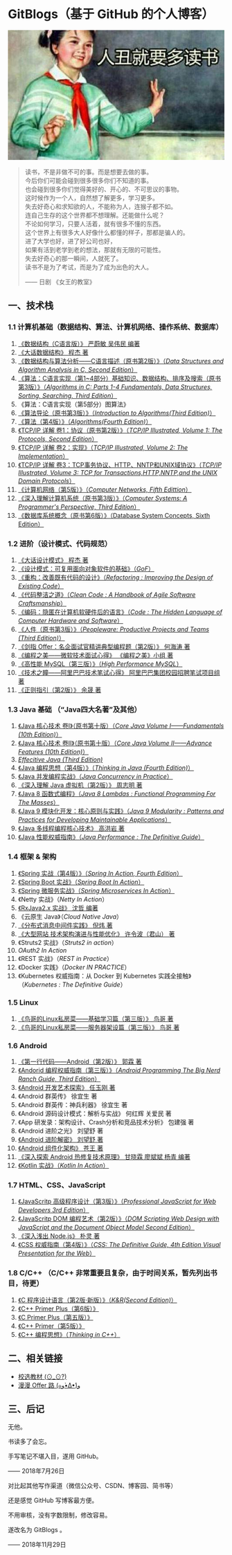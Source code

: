 # GitBlogs（基于 GitHub 的个人博客）

![](emoji.jpg)

> 读书，不是非做不可的事。而是想要去做的事。    
> 今后你们可能会碰到很多很多你们不知道的事。            
> 也会碰到很多你们觉得美好的、开心的、不可思议的事物。       
> 这时候作为一个人，自然想了解更多，学习更多。        
> 失去好奇心和求知欲的人，不能称为人，连猴子都不如。            
> 连自己生存的这个世界都不想理解。还能做什么呢？         
> 不论如何学习，只要人活着，就有很多不懂的东西。  
> 这个世界上有很多大人好像什么都懂的样子，那都是骗人的。      
> 进了大学也好，进了好公司也好，      
> 如果有活到老学到老的想法，那就有无限的可能性。        
> 失去好奇心的那一瞬间，人就死了。      
> 读书不是为了考试，而是为了成为出色的大人。
> 
> —— 日剧 《女王的教室》

## 一、技术栈

### 1.1 计算机基础（数据结构、算法、计算机网络、操作系统、数据库）

1. [《数据结构（C语言版）》 严蔚敏 吴伟民 编著](module-books/SHUJUJIEGOU_YAN)
2. [《大话数据结构》 程杰 著](module-books/DAHUASHUJUJIEGOU)
3. [《数据结构与算法分析——C语言描述（原书第2版）》（*Data Structures and Algorithm Analysis in C, Second Edition*）](module-books/DataStructuresinC2)
4. [《算法：C语言实现（第1~4部分）基础知识、数据结构、排序及搜索（原书第3版）》（*Algorithms in C: Parts 1-4 Fundamentals, Data Structures, Sorting, Searching, Third Edition*）](module-books/AlgorithmsinC1-4)
5. 《算法：C语言实现（第5部分）图算法》
6. [《算法导论（原书第3版）》（*Introduction to Algorithms(Third Edition)*）](module-books/ItoAlgorithms3)
7. [《算法（第4版）》（*Algorithms(Fourth Edition)*）](module-books/Algorithms4)
8. [《TCP/IP 详解 卷1：协议（原书第2版）》（*TCP/IP Illustrated, Volume 1: The Protocols, Second Edition*）](module-books/TCPIP_1)
9. [《TCP/IP 详解 卷2：实现》（*TCP/IP Illustrated, Volume 2: The Implementation*）](module-books/TCPIP_2)
10. [《TCP/IP 详解 卷3：TCP事务协议、HTTP、NNTP和UNIX域协议》（*TCP/IP Illustrated, Volume 3: TCP for Transactions,HTTP,NNTP,and the UNIX Domain Protocols*）](module-books/TCPIP_3)
11. [《计算机网络（第5版）》（*Computer Networks, Fifth Edittion*）](module-books/ComputerNetworks5)
12. [《深入理解计算机系统（原书第3版）》（*Computer Systems: A Programmer's Perspective, Third Edition*）](module-books/ComputerSystems3)
13. [《数据库系统概念（原书第6版）》（Database System Concepts, Sixth Edition）](module-books/DatabaseSystem6)

### 1.2 进阶（设计模式、代码规范）

1. [《大话设计模式》 程杰 著](module-books/DAHUASHEJIMOSHI)
2. [《设计模式：可复用面向对象软件的基础》（*GoF*）](module-books/GoF)
3. [《重构：改善既有代码的设计》（*Refactoring : Improving the Design of Existing Code*）](module-books/Refactoring)
4. [《代码整洁之道》（*Clean Code : A Handbook of Agile Software Craftsmanship*）](module-books/CleanCode)
5. [《编码：隐匿在计算机软硬件后的语言》（*Code : The Hidden Language of Computer Hardware and Software*）](module-books/Code)
6. [《人件（原书第3版）》（*Peopleware: Productive Projects and Teams (Third Edition)*）](module-books/Peopleware3)
7. [《剑指 Offer：名企面试官精讲典型编程题（第2版）》 何海涛 著](module-books/JIANZHIOffer/README.md)
8. [《编程之美——微软技术面试心得》 《编程之美》小组 著](module-books/BIANCHENGZHIMEI)
9. [《高性能 MySQL（第三版）》（*High Performance MySQL*）](module-books/High-Performance-MySQL)
10. [《技术之瞳——阿里巴巴技术笔试心得》 阿里巴巴集团校园招聘笔试项目组 著](module-books/JISHUZHITONG)
11. [《正则指引（第2版）》 余晟 著](module-books/ZHENGZEZHIYIN2)

### 1.3 Java 基础 （“Java四大名著”及其他）

1. [《Java 核心技术 卷I》（原书第十版）（*Core Java Volume I——Fundamentals (10th Edition)*）](module-books/CJV-I10)
2. [《Java 核心技术 卷II》（原书第十版）（*Core Java Volume II——Advance Features (10th Edition)*）](module-books/CJV-II10)
3. [*Effecitive Java (Third Edition)*](module-books/EJ3)
4. [《Java 编程思想（第4版）》（*Thinking in Java (Fourth Edition)*）](module-books/TIJ4)
5. [《Java 并发编程实战》（*Java Concurrency in Practice*）](module-books/JCP)
6. [《深入理解 Java 虚拟机（第2版）》 周志明 著](module-books/JVM)
7. [《Java 8 函数式编程》（*Java 8 Lambdas : Functional Programming For The Masses*）](module-books/Java8Lambdas)
8. [《Java 9 模块化开发：核心原则与实践》（*Java 9 Modularity : Patterns and Practices for Developing Maintainable Applications*）](module-books/Java9Modularity)
9. [《Java 多线程编程核心技术》 高洪岩 著](module-books/JavaDUOXIANCHENG)
10. [《Java 性能权威指南》（*Java Performance : The Definitive Guide*）](module-books/Java-Performance)

### 1.4 框架 & 架构

1. [《Spring 实战（第4版）》（*Spring In Action, Fourth Edition*）](module-books/Spring)
2. [《Spring Boot 实战》（*Spring Boot In Action*）](module-books/SpringBoot)
3. [《Spring 微服务实战》（*Spring Microservices In Action*）](module-books/SpringMicro)
4. 《Netty 实战》（*Netty In Action*）
5. [《RxJava2.x 实战》 沈哲 编著](module-books/RxJava2)
6. 《云原生 Java》（*Cloud Native Java*）
7. [《分布式消息中间件实践》 倪炜 著](module-books/MQ-Middleware)
8. [《大型网站 技术架构演进与性能优化》 许令波（君山） 著](module-books/DAXINGWANGZHANJISHUJIAGOU)
9. 《Struts2 实战》（*Struts2 in action*）
10. *OAuth2 In Action*
11. 《REST 实战》（*REST in Practice*）
12. 《Docker 实践》（*Docker IN PRACTICE*）
13. 《Kubernetes 权威指南：从 Docker 到 Kubernetes 实践全接触》（*Kubernetes : The Definitive Guide*）

### 1.5 Linux

1. [《鸟哥的Linux私房菜——基础学习篇（第三版）》 鸟哥 著](module-books/NIAOGE-I)
2. [《鸟哥的Linux私房菜——服务器架设篇（第三版）》 鸟哥 著](module-books/NIAOGE-II)

### 1.6 Android

1. [《第一行代码——Android（第2版）》 郭霖 著](module-books/DIYIHANGDAIMA2)
2. [《Andorid 编程权威指南（第三版）》（*Android Programming The Big Nerd Ranch Guide, Third Edition*）](module-books/AndroidProgramming3)
3. [《Android 开发艺术探索》 任玉刚 著]()
4. 《Android 群英传》 徐宜生 著
5. 《Android 群英传：神兵利器》 徐宜生 著
6. 《Android 源码设计模式：解析与实战》 何红辉 关爱民 著
7. 《App 研发录：架构设计、Crash分析和竞品技术分析》 包建强 著
8. 《Android 进阶之光》 刘望舒 著
9. [《Android 进阶解密》 刘望舒 著](module-books/Andoroid-JINJIEJIEMI)
10. [《Android 组件化架构》 苍王 著](module-books/Android-ZHUJIANHUA)
11. [《深入探索 Android 热修复技术原理》 甘晓霖 廖斌斌 杨青 编著](module-books/Android-REXIUFU)
12. [《Kotlin 实战》（*Kotlin In Action*）](module-books/Kotlin-in-action)

### 1.7 HTML、CSS、JavaScript

1. [《JavaScritp 高级程序设计（第3版）》（*Professional JavaScript for Web Developers 3rd Edition*）](module-books/PJWD3)
2. [《JavaScritp DOM 编程艺术（第2版）》（*DOM Scripting Web Design with JavaScript and the Document Object Model Second Edition*）](module-books/DOMScripting2)
3. [《深入浅出 Node.js》 朴灵 著](module-books/Nodejs)
4. [《CSS 权威指南（第4版）》（*CSS: The Definitive Guide, 4th Edition Visual Presentation for the Web*）](module-books/CSSTDG4)

### 1.8 C/C++ （C/C++ 非常重要且复杂，由于时间关系，暂先列出书目，待更）

1. [《C 程序设计语言（第2版·新版）》（*K&R(Second Edition)*）](module-books/K&R2)
2. [《C++ Primer Plus（第6版）》](module-books/C++PP)
3. [《C Primer Plus（第五版）》](module-books/CPP)
4. [《C++ Primer（第5版）》](module-books/C++P)
5. [《C++ 编程思想》（*Thinking in C++*）](module-books/TIC++)

## 二、相关链接

- [校选教材 (⊙_⊙?)](https://github.com/gdut-yy/GitBlogs/tree/master/edu/README.md)
- [漫漫 Offer 路 (๑و•̀Δ•́)و](https://github.com/gdut-yy/GitBlogs/tree/master/offer/README.md)

## 三、后记

无他。

书读多了会忘。

手写笔记不堪入目，遂用 GitHub。

—— 2018年7月26日

对比起其他写作渠道（微信公众号、CSDN、博客园、简书等）

还是感觉 GitHub 写博客最方便。

不用审核，没有字数限制，修改容易。

遂改名为 GitBlogs 。

—— 2018年11月29日
